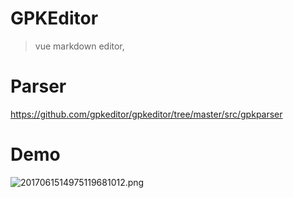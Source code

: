 # GPKEditor

> vue markdown editor,

# Parser
https://github.com/gpkeditor/gpkeditor/tree/master/src/gpkparser

# Demo
![2017061514975119681012.png](http://ohusmobs2.bkt.clouddn.com/2017061514975119681012.png)

